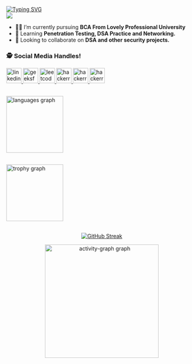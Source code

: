 [![Typing SVG](https://readme-typing-svg.demolab.com?font=Rubik+Glitch&size=30&duration=4000&pause=500&color=58FF00&repeat=true&width=600&height=62&lines=Initializing...;User+authenticated+as+%22Hareram%22)](https://git.io/typing-svg) <br>
![](https://komarev.com/ghpvc/?username=hareram1)<br>

- 👨‍🏭 I’m currently pursuing <b>BCA  From Lovely Professional University</b> <br>
- 🏫 Learning <b>Penetration Testing, DSA Practice and Networking.</b> <br>
- 🙌 Looking to collaborate on <b> DSA and other security projects.</b> <br>

### 🕵 Social Media Handles!<br>


 
<div align="left"><div align="left">
  <a href="www.linkedin.com/in/hareram01" target="_blank">
    <img src="https://img.shields.io/static/v1?message=LinkedIn&logo=linkedin&label=&color=0077B5&logoColor=white&labelColor=&style=for-the-badge" height="40" alt="linkedin logo"  />
  </a>
  <a href="https://www.geeksforgeeks.org/user/hareram1/" target="_blank">
    <img src="https://img.shields.io/static/v1?message=geeksforgeeks&logo=geeksforgeeks&label=&color=2EC866&logoColor=white&labelColor=&style=for-the-badge" height="40" alt="geeksforgeeks logo"  />
  </a>
  <a href="https://leetcode.com/u/hareram1/" target="_blank">
    <img src="https://img.shields.io/static/v1?message=leetcode&logo=leetcode&label=&color=FFA500&logoColor=white&labelColor=&style=for-the-badge" height="40" alt="leetcode logo"  />
  </a>
  <a href="https://tryhackme.com/p/hareram1" target="_blank">
    <img src="https://img.shields.io/static/v1?message=TryHackMe&logo=hackerrank&label=&color=800000&logoColor=white&labelColor=&style=for-the-badge" height="40" alt="hackerrank logo"  />
  </a>
  <a href="https://instagram.com" target="_blank">
    <img src="https://img.shields.io/badge/Instagram-E4405F?style=for-the-badge&logo=instagram&logoColor=white" height="40" alt="hackerrank logo"  />
  </a>
   <a href="https://medium.com" target="_blank">
    <img src="https://img.shields.io/badge/Medium-12100E?style=for-the-badge&logo=medium&logoColor=white" height="40" alt="hackerrank logo"  />
  </a>
</div>
<br>




  <img src="https://github-readme-stats.vercel.app/api/top-langs?username=hareram1&locale=en&hide_title=false&layout=compact&card_width=320&langs_count=5&theme=radical&hide_border=false&order=2" height="150" alt="languages graph"  /><br><br>
  
  <img src="https://github-profile-trophy.vercel.app?username=hareram1&theme=darkhub&column=-1&row=1&margin-w=8&margin-h=8&no-bg=false&no-frame=false&order=4" height="150" alt="trophy graph"  /><br><br>
  
<div align="center">
 
  [![GitHub Streak](https://github-readme-streak-stats.herokuapp.com?user=hareram1&theme=youtube-dark&hide_border=true)](https://git.io/streak-stats)
  
 
  <img src="https://github-readme-activity-graph.vercel.app/graph?username=hareram1&radius=16&theme=redical&area=true&order=5" height="300" alt="activity-graph graph"  />

  </div>




